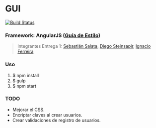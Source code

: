 # GUI
[![Build Status](https://travis-ci.org/IIC2173-2015-2-Grupo2/GUI.svg)](https://travis-ci.org/IIC2173-2015-2-Grupo2/GUI)

### Framework: AngularJS ([Guía de Estilo](https://github.com/johnpapa/angular-styleguide))

> Integrantes Entrega 1: [Sebastián Salata](mailto:sasalata@uc.cl), [Diego Steinsapir](mailto:dasteinsapir@uc.cl), [Ignacio Ferreira](ifferreira@uc.cl)

### Uso

1. $ npm install
2. $ gulp
3. $ npm start

### TODO

* Mejorar el CSS.
* Encriptar claves al crear usuarios.
* Crear validaciones de registro de usuarios.
